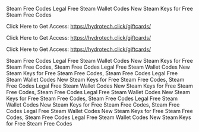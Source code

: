Steam Free Codes Legal Free Steam Wallet Codes New Steam Keys for Free Steam Free Codes

Click Here to Get Access: https://hydrotech.click/giftcards/

Click Here to Get Access: https://hydrotech.click/giftcards/

Click Here to Get Access: https://hydrotech.click/giftcards/

Steam Free Codes Legal Free Steam Wallet Codes New Steam Keys for Free Steam Free Codes, Steam Free Codes Legal Free Steam Wallet Codes New Steam Keys for Free Steam Free Codes, Steam Free Codes Legal Free Steam Wallet Codes New Steam Keys for Free Steam Free Codes, Steam Free Codes Legal Free Steam Wallet Codes New Steam Keys for Free Steam Free Codes, Steam Free Codes Legal Free Steam Wallet Codes New Steam Keys for Free Steam Free Codes, Steam Free Codes Legal Free Steam Wallet Codes New Steam Keys for Free Steam Free Codes, Steam Free Codes Legal Free Steam Wallet Codes New Steam Keys for Free Steam Free Codes, Steam Free Codes Legal Free Steam Wallet Codes New Steam Keys for Free Steam Free Codes
